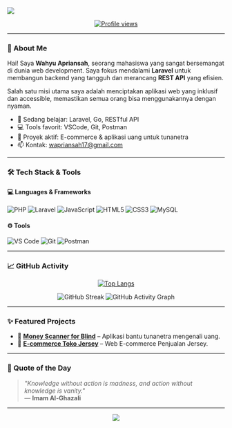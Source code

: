 <!-- Banner Header -->
<img src="https://capsule-render.vercel.app/api?type=waving&color=0:00c6ff,100:0072ff&height=260&section=header&text=Wahyu%20Apriansah&fontSize=40&fontColor=ffffff&animation=fadeIn&desc=Backend%20Developer%0AAPI%20Enthusiast%20%7C%20Web%20Tech%20Explorer&descSize=18&descAlignY=65"/>

<p align="center">
  <a href="https://github.com/wahyuapriansyah1">
    <img src="https://komarev.com/ghpvc/?username=wahyuapriansyah1&label=Profile%20views&color=0e75b6&style=flat" alt="Profile views" />
  </a>
</p>

---

### 🚀 About Me

Hai! Saya **Wahyu Apriansah**, seorang mahasiswa yang sangat bersemangat di dunia web development. Saya fokus mendalami **Laravel** untuk membangun backend yang tangguh dan merancang **REST API** yang efisien.

Salah satu misi utama saya adalah menciptakan aplikasi web yang inklusif dan accessible, memastikan semua orang bisa menggunakannya dengan nyaman. 

- 🌱 Sedang belajar: Laravel, Go, RESTful API  
- 💻 Tools favorit: VSCode, Git, Postman  
- 🎯 Proyek aktif: E-commerce & aplikasi uang untuk tunanetra  
- 📫 Kontak: wapriansah17@gmail.com

---

### 🛠️ Tech Stack & Tools

#### 💻 Languages & Frameworks
![PHP](https://img.shields.io/badge/PHP-777BB4?style=for-the-badge&logo=php&logoColor=white)
![Laravel](https://img.shields.io/badge/Laravel-FF2D20?style=for-the-badge&logo=laravel&logoColor=white)
![JavaScript](https://img.shields.io/badge/JavaScript-F7DF1E?style=for-the-badge&logo=javascript&logoColor=black)
![HTML5](https://img.shields.io/badge/HTML5-E34F26?style=for-the-badge&logo=html5&logoColor=white)
![CSS3](https://img.shields.io/badge/CSS3-1572B6?style=for-the-badge&logo=css3&logoColor=white)
![MySQL](https://img.shields.io/badge/MySQL-4479A1?style=for-the-badge&logo=mysql&logoColor=white)

#### ⚙️ Tools
![VS Code](https://img.shields.io/badge/VSCode-007ACC?style=for-the-badge&logo=visual-studio-code&logoColor=white)
![Git](https://img.shields.io/badge/Git-F05032?style=for-the-badge&logo=git&logoColor=white)
![Postman](https://img.shields.io/badge/Postman-FF6C37?style=for-the-badge&logo=postman&logoColor=white)

---

### 📈 GitHub Activity

<div align="center">

   [![Top Langs](https://github-readme-stats.vercel.app/api/top-langs/?username=wahyuapriansyah1&layout=pie)](https://github.com/anuraghazra/github-readme-stats)
  
  <!-- 🔥 GitHub Streak -->
  <img src="https://streak-stats.demolab.com?user=wahyuapriansyah1&theme=tokyonight&hide_border=false" alt="GitHub Streak"/>

  <!-- 📊 Contribution Graph -->
  <img src="https://github-readme-activity-graph.vercel.app/graph?username=wahyuapriansyah1&theme=tokyo-night&area=true&hide_border=false" alt="GitHub Activity Graph"/>

 
  
</div>

---

### ✨ Featured Projects

- 🧠 [**Money Scanner for Blind**](https://github.com/wahyuapriansyah1) – Aplikasi bantu tunanetra mengenali uang.
- 📲 [**E-commerce Toko Jersey**](https://github.com/wahyuapriansyah1) – Web E-commerce Penjualan Jersey.

---

### 💬 Quote of the Day
> _"Knowledge without action is madness, and action without knowledge is vanity."_  
> — **Imam Al-Ghazali**

---

<p align="center">
  <img src="https://capsule-render.vercel.app/api?type=waving&color=0:00c6ff,100:0072ff&height=120&section=footer"/>
</p>

